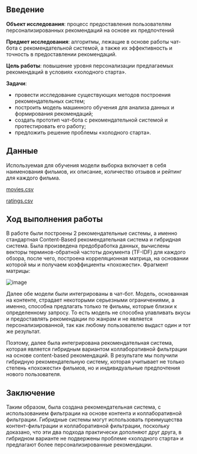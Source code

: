 ## Введение

**Объект исследования**: процесс предоставления пользователям персонализированных рекомендаций на основе их предпочтений

**Предмет исследования**: алгоритмы, лежащие в основе работы чат-бота с рекомендательной системой, а также их эффективность и точность в предоставлении рекомендаций.

**Цель работы**: повышение уровня персонализации предлагаемых рекомендаций в условиях «холодного старта».

**Задачи**: 
* провести исследование существующих методов построения рекомендательных систем;
* построить модель машинного обучения для анализа данных и формирования рекомендаций;
* создать прототип чат-бота с рекомендательной системой и протестировать его работу;
* предложить решение проблемы «холодного старта».


## Данные

Используемая для обучения модели выборка включает в себя наименования фильмов, их описание, количество отзывов и рейтинг для каждого фильма.

[movies.csv](https://github.com/Hlebi4/Chat_Bot/blob/main/core/tmdb_5000_credits.csv)

[ratings.csv](https://github.com/Hlebi4/Chat_Bot/blob/main/core/ratings.csv)

## Ход выполнения работы

В работе были построены 2 рекомендательные системы, а именно стандартная Content-Based рекомендательная система и гибридная система. Была произведена предобработка данных, вычислены векторы терминов-обратной частоты документа (TF-IDF) для каждого обзора, после чего, построена корреляционная матрица, на основании которой мы и получаем коэффициенты «похожести». Фрагмент матрицы:

![image](https://github.com/user-attachments/assets/974abc95-d767-4c1d-bc49-919b9e1b23fc)

Далее обе модели были интегрированы в чат-бот. Модель, основанная на контенте, страдает некоторыми серьезными ограничениями, а именно, способна предлагать только те фильмы, которые близки к определенному запросу. То есть модель не способна улавливать вкусы и предоставлять рекомендации по жанрам и не является персонализированной, так как любому пользователю выдаст один и тот же результат.

Поэтому, далее была интегрирована рекомендательная система, которая является гибридным вариантом коллаборативной фильтрации на основе content-based рекомендаций. В результате мы получили гибридную рекомендательную систему, которая учитывает не только степень «похожести» фильмов, но и индивидуальные предпочтения нового пользователя.

## Заключение

Таким образом, была создана рекомендательная система, с использованием фильтрации на основе контента и коллаборативной фильтрации. Гибридные системы могут использовать преимущества контент-фильтрации и коллаборативной фильтрации, поскольку доказано, что эти два подхода практически дополняют друг друга, в гибридном варианте не подвержены проблеме «холодного старта» и предлагают более персонализированные рекомендации.
